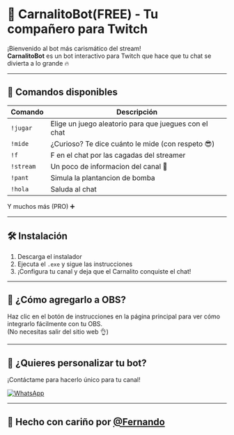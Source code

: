 # 🤖 CarnalitoBot(FREE) - Tu compañero para Twitch

¡Bienvenido al bot más carismático del stream!  
**CarnalitoBot** es un bot interactivo para Twitch que hace que tu chat se divierta a lo grande 🔥

---

## 📜 Comandos disponibles

| Comando     | Descripción                                                                 |
|-------------|-----------------------------------------------------------------------------|
| `!jugar`    | Elige un juego aleatorio para que juegues con el chat                      |
| `!mide`     | ¿Curioso? Te dice cuánto le mide (con respeto 😎)                           |
| `!f`        | F en el chat por las cagadas del streamer                                  |
| `!stream`   | Un poco de informacion del canal 💫                                               |
| `!pant`     | Simula la plantancion de bomba                                 |
| `!hola`     | Saluda al chat                                 |

Y muchos más (PRO) ➕

---

## 🛠️ Instalación

1. Descarga el instalador
2. Ejecuta el `.exe` y sigue las instrucciones
3. ¡Configura tu canal y deja que el Carnalito conquiste el chat!

---

## 🧩 ¿Cómo agregarlo a OBS?

Haz clic en el botón de instrucciones en la página principal para ver cómo integrarlo fácilmente con tu OBS.  
(No necesitas salir del sitio web 👌)

---

## 📩 ¿Quieres personalizar tu bot?

¡Contáctame para hacerlo único para tu canal!

[![WhatsApp](https://img.shields.io/badge/WhatsApp-Contáctame-25D366?style=for-the-badge&logo=whatsapp&logoColor=white)](https://wa.me/1234567890)

---

## 🚀 Hecho con cariño por [@Fernando](https://github.com/Fernando1106)
